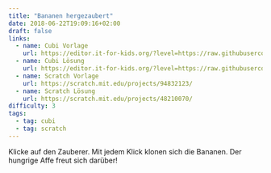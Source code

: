 ```yaml
---
title: "Bananen hergezaubert"
date: 2018-06-22T19:09:16+02:00
draft: false
links:
  - name: Cubi Vorlage
    url: https://editor.it-for-kids.org/?level=https://raw.githubusercontent.com/IT4Kids/levels/master/Templates/Bananen_Hergezaubert.cubi
  - name: Cubi Lösung
    url: https://editor.it-for-kids.org/?level=https://raw.githubusercontent.com/IT4Kids/levels/master/Solutions/Bananen_Hergezaubert.cubi
  - name: Scratch Vorlage
    url: https://scratch.mit.edu/projects/94832123/
  - name: Scratch Lösung
    url: https://scratch.mit.edu/projects/48210070/
difficulty: 3
tags:
  - tag: cubi
  - tag: scratch
---
```

Klicke auf den Zauberer. Mit jedem Klick klonen sich die Bananen. Der hungrige Affe freut sich darüber!
